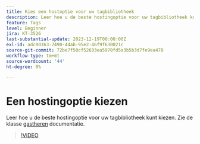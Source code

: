 ```yaml
---
title: Kies een hostoptie voor uw tagbibliotheek
description: Leer hoe u de beste hostingoptie voor uw tagbibliotheek kunt kiezen.
feature: Tags
level: Beginner
jira: KT-3526
last-substantial-update: 2023-12-19T00:00:00Z
exl-id: adc00363-7490-44ab-95e2-46f9f630021c
source-git-commit: 72be7f50cf52633ea5970fd5a3b5b3d7fe9ea470
workflow-type: tm+mt
source-wordcount: '44'
ht-degree: 0%

---
```


# Een hostingoptie kiezen

Leer hoe u de beste hostingoptie voor uw tagbibliotheek kunt kiezen. Zie de klasse [gastheren](https://experienceleague.adobe.com/docs/experience-platform/tags/publish/hosts/hosts-overview.html) documentatie.

>[!VIDEO](https://video.tv.adobe.com/v/28728/?learn=on)
